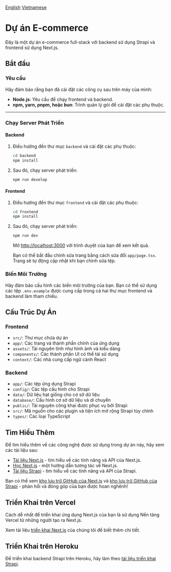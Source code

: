 [English](https://github.com/quypq147/gaming-gears-ecommerce/blob/main/README.md) [Vietnamese](https://github.com/quypq147/gaming-gears-ecommerce/blob/main/README-VN.md)

# Dự án E-commerce

Đây là một dự án e-commerce full-stack với backend sử dụng Strapi và frontend sử dụng Next.js.

## Bắt đầu

### Yêu cầu

Hãy đảm bảo rằng bạn đã cài đặt các công cụ sau trên máy của mình:

- **Node.js**: Yêu cầu để chạy frontend và backend.
- **npm, yarn, pnpm, hoặc bun**: Trình quản lý gói để cài đặt các phụ thuộc.

---

### Chạy Server Phát Triển

#### Backend

1. Điều hướng đến thư mục `backend` và cài đặt các phụ thuộc:

   ```bash
   cd backend
   npm install
   ```

2. Sau đó, chạy server phát triển:

   ```bash
   npm run develop
   ```
#### Frontend

1. Điều hướng đến thư mục `frontend` và cài đặt các phụ thuộc:

   ```bash
   cd frontend
   npm install
   ```

2. Sau đó, chạy server phát triển:

   ```bash
   npm run dev
   ```

   Mở [http://localhost:3000](http://localhost:3000) với trình duyệt của bạn để xem kết quả.

   Bạn có thể bắt đầu chỉnh sửa trang bằng cách sửa đổi `app/page.tsx`. Trang sẽ tự động cập nhật khi bạn chỉnh sửa tệp.


   

### Biến Môi Trường

Hãy đảm bảo cấu hình các biến môi trường của bạn. Bạn có thể sử dụng các tệp `.env.example` được cung cấp trong cả hai thư mục frontend và backend làm tham chiếu.

## Cấu Trúc Dự Án

### Frontend
- `src/`: Thư mục chứa dự án
- `app/`: Các trang và thành phần chính của ứng dụng
- `assets/`: Tài nguyên tĩnh như hình ảnh và kiểu dáng
- `components/`: Các thành phần UI có thể tái sử dụng
- `context/`: Các nhà cung cấp ngữ cảnh React

### Backend

- `app/`: Các tệp ứng dụng Strapi
- `config/`: Các tệp cấu hình cho Strapi
- `data/`: Dữ liệu hạt giống cho cơ sở dữ liệu
- `database/`: Cấu hình cơ sở dữ liệu và di chuyển
- `public/`: Tài nguyên công khai được phục vụ bởi Strapi
- `src/`: Mã nguồn cho các plugin và tiện ích mở rộng Strapi tùy chỉnh
- `types/`: Các loại TypeScript

## Tìm Hiểu Thêm

Để tìm hiểu thêm về các công nghệ được sử dụng trong dự án này, hãy xem các tài liệu sau:

- [Tài liệu Next.js](https://nextjs.org/docs) - tìm hiểu về các tính năng và API của Next.js.
- [Học Next.js](https://nextjs.org/learn) - một hướng dẫn tương tác về Next.js.
- [Tài liệu Strapi](https://strapi.io/documentation) - tìm hiểu về các tính năng và API của Strapi.

Bạn có thể xem [kho lưu trữ GitHub của Next.js](https://github.com/vercel/next.js) và [kho lưu trữ GitHub của Strapi](https://github.com/strapi/strapi) - phản hồi và đóng góp của bạn được hoan nghênh!

## Triển Khai trên Vercel

Cách dễ nhất để triển khai ứng dụng Next.js của bạn là sử dụng Nền tảng Vercel từ những người tạo ra Next.js.

Xem tài liệu [triển khai Next.js](https://nextjs.org/docs/deployment) của chúng tôi để biết thêm chi tiết.

## Triển Khai trên Heroku

Để triển khai backend Strapi trên Heroku, hãy làm theo [tài liệu triển khai Strapi](https://strapi.io/documentation/developer-docs/latest/setup-deployment-guides/deployment.html#heroku).
